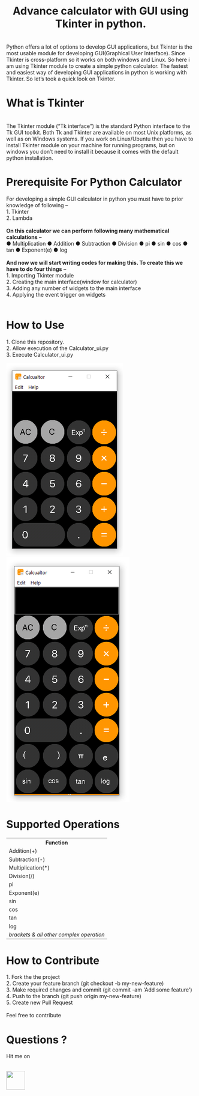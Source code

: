 <center><h1>Advance calculator with GUI using Tkinter in python.</h1></center>
<br>
Python offers a lot of options to develop  GUI applications, but Tkinter is the most usable module for developing GUI(Graphical User Interface). Since Tkinter is cross-platform so it works on both windows and Linux. So here i am using Tkinter module to create a simple python calculator.
The fastest and easiest way of developing GUI applications in python is working with Tkinter. So let’s took a quick look on Tkinter.

<h1>What is Tkinter</h1><br>
The Tkinter module (“Tk interface”) is the standard Python interface to the Tk GUI toolkit.
Both Tk and Tkinter are available on most Unix platforms, as well as on Windows systems.
If you work on Linux/Ubuntu then you have to install Tkinter module on your machine for running programs, but on windows you don’t need to install it because it comes with the default python installation.
<br>
<h1>Prerequisite For Python Calculator</h1>
For developing a simple GUI calculator in python you must have to prior knowledge of following –<br>
1. Tkinter<br>
2. Lambda<br>
<br>
<b>On this calculator we can perform following many mathematical calculations</b> –<br>
&#9679 Multiplication
&#9679 Addition
&#9679 Subtraction
&#9679 Division
&#9679 pi
&#9679 sin
&#9679 cos
&#9679 tan
&#9679 Exponent(e)
&#9679 log
<br><br>
<b>And now we will start writing codes for making this. To create this we have to do four things</b> –<br>
1. Importing Tkinter module<br>
2. Creating the main interface(window for calculator)<br>
3. Adding any number of widgets to the main interface<br>
4. Applying the event trigger on widgets
<br>
<br>
<h1>How to Use</h1>
<p>
1. Clone this repository.<br>
2. Allow execution of the Calculator_ui.py<br>
3. Execute Calculator_ui.py<br>
</p>
<img src="images/Screenshot (4).png"><img src="images/Screenshot 2.png">
<br>
<h1>Supported Operations</h1>

<table>
  <tr>
  <th>Function</th>
  </tr>
  <tr>
  <td>Addition(+)</td>
  </tr>
  <tr>
  <td>Subtraction(-)</td>
  </tr>
  <tr>
  <td>Multiplication(*)</td>
  </tr>
  <tr>
  <td>Division(/)</td>
  </tr>
  <tr>
  <td>pi</td>
  </tr>
  <tr>
  <td>Exponent(e)</td>
  </tr>
  <tr>
  <td>sin</td>
  </tr>
  <tr>
  <td>cos</td>
  </tr>
   <tr>
  <td>tan</td>
  </tr>
  <tr>
  <td>log</td>
  </tr>
  <tr>
  <td><i>brackets & all other complex operation</i></td>
  </tr>
</table>



<h1>How to Contribute</h1>
<p>
1. Fork the the project<br>
2. Create your feature branch (git checkout -b my-new-feature)<br>
3. Make required changes and commit (git commit -am 'Add some feature')<br>
4. Push to the branch (git push origin my-new-feature)<br>
5. Create new Pull Request<br>
<br>
  Feel free to contribute
</p>
 
<h1>Questions ?</h1>
<p>Hit me on</p><br>
<a href="https://www.youtube.com/channel/UCyoqxMGXPxuvh534hhT_MTw?sub_confirmation=1"><img src="https://www.freepnglogos.com/uploads/instagram-logo-png-transparent-0.png" height="50" width="50"></a>
